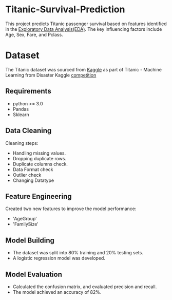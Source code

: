 # Titanic-Survival-Prediction
This project predicts Titanic passenger survival based on features identified in the [Exploratory Data Analysis(EDA)](https://github.com/Leelavathi-R/Titanic-Survival-EDA). The key influencing factors include Age, Sex, Fare, and Pclass.

# Dataset
The Titanic dataset was sourced from [Kaggle](https://www.kaggle.com/datasets/yasserh/titanic-dataset) as part of Titanic - Machine Learning from Disaster Kaggle [competition](https://www.kaggle.com/competitions/titanic/overview)

## Requirements
* python >= 3.0
* Pandas
* Sklearn

## Data Cleaning
Cleaning steps:
* Handling missing values.
* Dropping duplicate rows.
* Duplicate columns check.
* Data Format check
* Outlier check
* Changing Datatype

## Feature Engineering
Created two new features to improve the model performance:
* 'AgeGroup'
* 'FamilySize'

## Model Building
* The dataset was split into 80% training and 20% testing sets.
* A logistic regression model was developed.

## Model Evaluation
* Calculated the confusion matrix, and evaluated precision and recall.
* The model achieved an accuracy of 82%.









  
